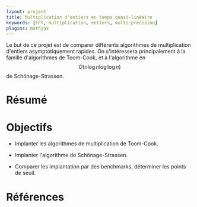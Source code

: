```yaml
---
layout: project
title: Multiplication d'entiers en temps quasi-linéaire
keywords: [FFT, multiplication, entiers, multi-précision]
plugins: mathjax
---
```


Le but de ce projet est de comparer différents algorithmes de
multiplication d'entiers asymptotiquement rapides.  On s'intéressera
principalement à la famille d'algorithmes de Toom-Cook, et à
l'algorithme en $$O(n\log n\log\log n)$$ de Schönage-Strassen.

# Résumé

# Objectifs

- Implanter les algorithmes de multiplication de Toom-Cook.

- Implanter l'algorithme de Schönage-Strassen.

- Comparer les implantation par des benchmarks, déterminer les points
  de seuil.

# Références
